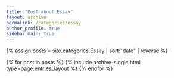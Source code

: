 ```yaml
---
title: "Post about Essay"
layout: archive
permalink: /categories/essay
author_profile: true
sidebar_main: true
---
```


{% assign posts = site.categories.Essay | sort:"date" | reverse %}

{% for post in posts %}
  {% include archive-single.html type=page.entries_layout %}
{% endfor %}
